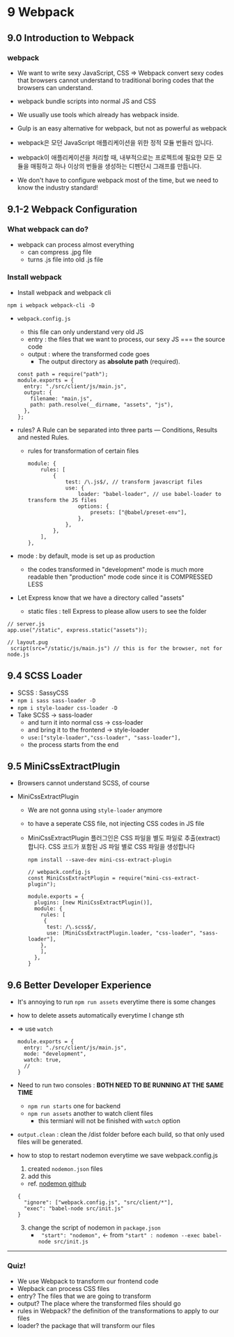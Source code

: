 # 9 Webpack

## 9.0 Introduction to Webpack

### webpack

- We want to write sexy JavaScript, CSS => Webpack convert sexy codes that browsers cannot understand to traditional boring codes that the browsers can understand.
- webpack bundle scripts into normal JS and CSS
- We usually use tools which already has webpack inside.
- Gulp is an easy alternative for webpack, but not as powerful as webpack

- webpack은 모던 JavaScript 애플리케이션을 위한 정적 모듈 번들러 입니다.
- webpack이 애플리케이션을 처리할 때, 내부적으로는 프로젝트에 필요한 모든 모듈을 매핑하고 하나 이상의 번들을 생성하는 디펜던시 그래프를 만듭니다.
- We don't have to configure webpack most of the time, but we need to know the industry standard!

## 9.1-2 Webpack Configuration

### What webpack can do?

- webpack can process almost everything
  - can compress .jpg file
  - turns .js file into old .js file

### Install webpack

- Install webpack and webpack cli

```
npm i webpack webpack-cli -D
```

- `webpack.config.js`

  - this file can only understand very old JS
  - entry : the files that we want to process, our sexy JS === the source code
  - output : where the transformed code goes
    - The output directory as **absolute path** (required).

  ```
  const path = require("path");
  module.exports = {
   	entry: "./src/client/js/main.js",
    output: {
      filename: "main.js",
      path: path.resolve(__dirname, "assets", "js"),
    },
  };
  ```

- rules? A Rule can be separated into three parts — Conditions, Results and nested Rules.

  - rules for transformation of certain files
    ```
    module: {
    	rules: [
    		{
    			test: /\.js$/, // transform javascript files
    			use: {
    				loader: "babel-loader", // use babel-loader to transform the JS files
    				options: {
    					presets: ["@babel/preset-env"],
    				},
    			},
    		},
    	],
    },
    ```

- mode : by default, mode is set up as production

  - the codes transformed in "development" mode is much more readable then "production" mode code since it is COMPRESSED LESS

- Let Express know that we have a directory called "assets"
  - static files : tell Express to please allow users to see the folder

```
// server.js
app.use("/static", express.static("assets"));

// layout.pug
 script(src="/static/js/main.js") // this is for the browser, not for node.js
```

## 9.4 SCSS Loader

- SCSS : SassyCSS
- `npm i sass sass-loader -D`
- `npm i style-loader css-loader -D`
- Take SCSS -> sass-loader
  - and turn it into normal css -> css-loader
  - and bring it to the frontend -> style-loader
  - `use:["style-loader","css-loader", "sass-loader"],`
  - the process starts from the end

## 9.5 MiniCssExtractPlugin

- Browsers cannot understand SCSS, of course
- MiniCssExtractPlugin

  - We are not gonna using `style-loader` anymore
  - to have a seperate CSS file, not injecting CSS codes in JS file
  - MiniCssExtractPlugin 플러그인은 CSS 파일을 별도 파일로 추출(extract) 합니다. CSS 코드가 포함된 JS 파일 별로 CSS 파일을 생성합니다

    ```
    npm install --save-dev mini-css-extract-plugin

    // webpack.config.js
    const MiniCssExtractPlugin = require("mini-css-extract-plugin");

    module.exports = {
      plugins: [new MiniCssExtractPlugin()],
      module: {
        rules: [
         {
          test: /\.scss$/,
          use: [MiniCssExtractPlugin.loader, "css-loader", "sass-loader"],
        },
        ],
      },
    }
    ```

## 9.6 Better Developer Experience

- It's annoying to run `npm run assets` everytime there is some changes
- how to delete assets automatically everytime I change sth
- => use `watch`
  ```
  module.exports = {
    entry: "./src/client/js/main.js",
    mode: "development",
    watch: true,
    //
  }
  ```
- Need to run two consoles : **BOTH NEED TO BE RUNNING AT THE SAME TIME**

  - `npm run starts` one for backend
  - `npm run assets` another to watch client files
    - this termianl will not be finished with `watch` option

- `output.clean` : clean the /dist folder before each build, so that only used files will be generated.

- how to stop to restart nodemon everytime we save webpack.config.js

  1. created `nodemon.json` files
  2. add this

  - ref. [nodemon github](https://github.com/remy/nodemon?tab=readme-ov-file#config-files)

  ```
  {
    "ignore": ["webpack.config.js", "src/client/*"],
    "exec": "babel-node src/init.js"
  }

  ```

  3. change the script of nodemon in `package.json`
     - ` "start": "nodemon",` <- from `"start" : nodemon --exec babel-node src/init.js`

---

### Quiz!

- We use Webpack to transform our frontend code
- Wepback can process CSS files
- entry? The files that we are going to transform
- output? The place where the transformed files should go
- rules in Webpack? the definition of the transformations to apply to our files
- loader? the package that will transform our files
